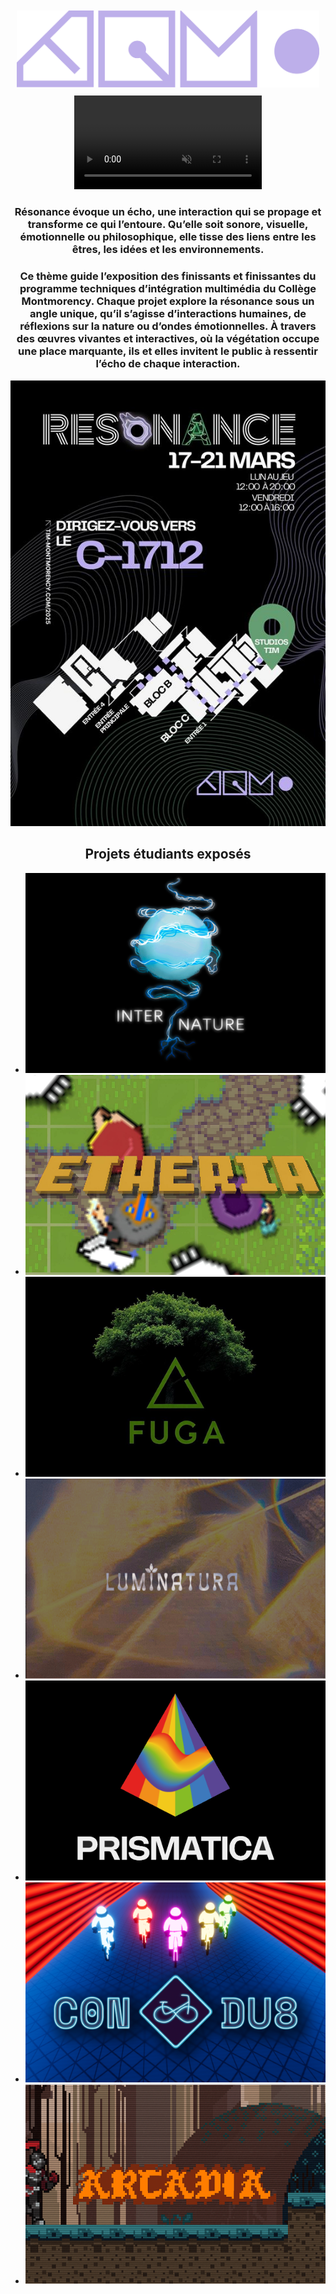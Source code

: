 <div style="text-align: center; padding: 2%;">
    <img class="logo_tim" src="./medias/logo_tim_mauve.svg">
</div>
<!-- <h1 style="text-align: center;"> Résonance</h1>
<h1 style="text-align: center;"> Expérience multimédia TIM 2025</h1> -->

<div style="text-align: center;">
    <video autoplay loop muted playsinline>
        <source src="./medias/resonanceBanner.mp4" type="video/mp4">
        <img src="./medias/resonanceBannerBackup.png" alt="Bannière de l'exposition Résonance">
    </video>
</div>

<h3 style="text-align: center;">Résonance évoque un écho, une interaction qui se propage et transforme ce qui l’entoure. Qu’elle soit sonore, visuelle, émotionnelle ou philosophique, elle tisse des liens entre les êtres, les idées et les environnements.
</h3>

<h3 style="text-align: center;">Ce thème guide l’exposition des finissants et finissantes du programme <a href="https://tim-montmorency.com/" style="text-decoration: none;">techniques d’intégration multimédia du Collège Montmorency</a>. Chaque projet explore la résonance sous un angle unique, qu’il s’agisse d’interactions humaines, de réflexions sur la nature ou d’ondes émotionnelles. À travers des œuvres vivantes et interactives, où la végétation occupe une place marquante, ils et elles invitent le public à ressentir l’écho de chaque interaction.
</h3>

<div style="text-align: center;">
    <img id="lieu" src="./medias/carte.png">
</div>

<h2 style="text-align: center;">Projets étudiants exposés 
</h3>

* [![Internature](./medias/logo_internature.png)](https://tprangers.github.io/internature/#/)
* [![Etheria](./medias/logo_etheria.png)](https://ethereal-creators.github.io/Etheria/#/)
* [![Fuga](./medias/Fuga.png)](https://escapism-fuga.github.io/Fuga/#/)
* [![Luminatura](./medias/luminatura.png)](https://miaou-mafia.github.io/projet-luminatura/#/)
* [![Prismatica](./medias/logo_prismatica.png)](https://pootpookies.github.io/Prismatica/#/)
* [![C0N-DU8](./medias/logo_c0n-du8.png)](https://gearshift-games.github.io/Web-C0N-DU8/#/)
* [![Arcadia](./medias/arcadia_panel.png)](https://cousi-cousa.github.io/Arcadia/#/)

